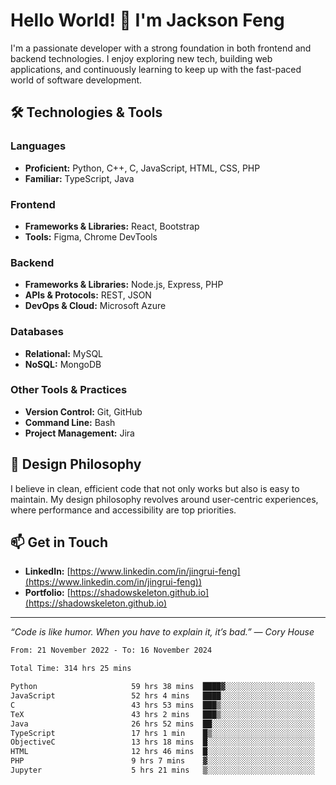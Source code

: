 # Hello World! 👋 I'm Jackson Feng

I'm a passionate developer with a strong foundation in both frontend and backend technologies. I enjoy exploring new tech, building web applications, and continuously learning to keep up with the fast-paced world of software development.

## 🛠 Technologies & Tools

### Languages
- **Proficient:** Python, C++, C, JavaScript, HTML, CSS, PHP
- **Familiar:** TypeScript, Java

### Frontend
- **Frameworks & Libraries:** React, Bootstrap
- **Tools:** Figma, Chrome DevTools

### Backend
- **Frameworks & Libraries:** Node.js, Express, PHP
- **APIs & Protocols:** REST, JSON
- **DevOps & Cloud:** Microsoft Azure

### Databases
- **Relational:** MySQL
- **NoSQL:** MongoDB

### Other Tools & Practices
- **Version Control:** Git, GitHub
- **Command Line:** Bash
- **Project Management:** Jira


## 🎨 Design Philosophy

I believe in clean, efficient code that not only works but also is easy to maintain. My design philosophy revolves around user-centric experiences, where performance and accessibility are top priorities.

## 📫 Get in Touch

- **LinkedIn:** [https://www.linkedin.com/in/jingrui-feng](https://www.linkedin.com/in/jingrui-feng))
- **Portfolio:** [https://shadowskeleton.github.io](https://shadowskeleton.github.io)

---

*“Code is like humor. When you have to explain it, it’s bad.” — Cory House*



<!--START_SECTION:waka-->

```txt
From: 21 November 2022 - To: 16 November 2024

Total Time: 314 hrs 25 mins

Python                     59 hrs 38 mins  ████▓░░░░░░░░░░░░░░░░░░░░   18.97 %
JavaScript                 52 hrs 4 mins   ████░░░░░░░░░░░░░░░░░░░░░   16.56 %
C                          43 hrs 53 mins  ███▒░░░░░░░░░░░░░░░░░░░░░   13.96 %
TeX                        43 hrs 2 mins   ███▒░░░░░░░░░░░░░░░░░░░░░   13.69 %
Java                       26 hrs 52 mins  ██░░░░░░░░░░░░░░░░░░░░░░░   08.55 %
TypeScript                 17 hrs 1 min    █▒░░░░░░░░░░░░░░░░░░░░░░░   05.41 %
ObjectiveC                 13 hrs 18 mins  █░░░░░░░░░░░░░░░░░░░░░░░░   04.23 %
HTML                       12 hrs 46 mins  █░░░░░░░░░░░░░░░░░░░░░░░░   04.06 %
PHP                        9 hrs 7 mins    ▓░░░░░░░░░░░░░░░░░░░░░░░░   02.90 %
Jupyter                    5 hrs 21 mins   ▒░░░░░░░░░░░░░░░░░░░░░░░░   01.70 %
```

<!--END_SECTION:waka-->

